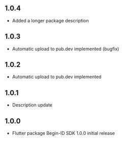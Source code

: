 ## 1.0.4

* Added a longer package description

## 1.0.3

* Automatic upload to pub.dev implemented (bugfix)

## 1.0.2

* Automatic upload to pub.dev implemented

## 1.0.1

* Description update

## 1.0.0

* Flutter package Begin-ID SDK 1.0.0 initial release